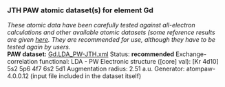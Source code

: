 ### JTH PAW atomic dataset(s) for element Gd
  
_These atomic data have been carefully tested against all-electron calculations and other available atomic datasets (some reference results are given [here](https://www.abinit.org/Files/JTH-benchmark-1.1.pdf)._
_They are recommended for use, although they have to be tested again by users._
<br>
**PAW dataset:** [Gd.LDA_PW-JTH.xml](https://github.com/abinit/paw_jth_datasets/pseudos/JTH-LDA-v1.1/Gd/Gd.LDA_PW-JTH.xml)
Status: **recommended**
Exchange-correlation functional: LDA - PW
Electronic structure ([core] val): [Kr 4d10] 5s2 5p6 4f7 6s2 5d1
Augmentation radius: 2.51 a.u.
Generator: atompaw-4.0.0.12 (input file included in the dataset itself)
